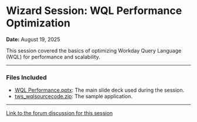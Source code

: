 # Wizard Session: WQL Performance Optimization

**Date:** August 19, 2025

This session covered the basics of optimizing Workday Query Language (WQL) for performance and scalability.

---

### Files Included

* [WQL Performance.pptx](WQL%20Performance.pptx): The main slide deck used during the session.
* [tws_wqlsourcecode.zip](tws_wqlsourcecode.zip): The sample application.

---

[Link to the forum discussion for this session](https://forum.developer.workday.com/t/wizard-session-august-19-2025-wql-performance-optimization/27922)

